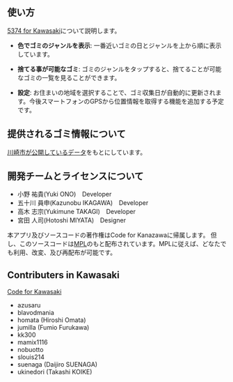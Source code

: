 ## 使い方

[5374 for Kawasaki](http://codeforkawasaki.org/ )について説明します。

* **色でゴミのジャンルを表示**: 一番近いゴミの日とジャンルを上から順に表示しています。

* **捨てる事が可能なゴミ**: ゴミのジャンルをタップすると、捨てることが可能なゴミの一覧を見ることができます。

* **設定**: お住まいの地域を選択することで、ゴミ収集日が自動的に更新されます。今後スマートフォンのGPSから位置情報を取得する機能を追加する予定です。


## 提供されるゴミ情報について
[川崎市が公開しているデータ](http://www.city.kawasaki.jp/kurashi/category/24-1-0-0-0-0-0-0-0-0.html)をもとにしています。


## 開発チームとライセンスについて
- 小野 祐貴(Yuki ONO)　Developer
- 五十川 員申(Kazunobu IKAGAWA)　Developer
- 高木 志宗(Yukimune TAKAGI)　Developer
- 宮田 人司(Hotoshi MIYATA)　Designer

本アプリ及びソースコードの著作権はCode for Kanazawaに帰属します。
但し、このソースコードは[MPL](http://www.mozilla.org/MPL/2.0/)のもと配布されています。MPLに従えば、どなたでも利用、改変、及び再配布が可能です。

## Contributers in Kawasaki

[Code for Kawasaki](https://github.com/codeforkawasaki/codeforkawasaki.github.io)

- azusaru
- blavodmania
- homata (Hiroshi Omata)
- jumilla (Fumio Furukawa)
- kk300
- mamix1116
- nobuotto
- slouis214
- suenaga (Daijiro SUENAGA)
- ukinedori (Takashi KOIKE)
